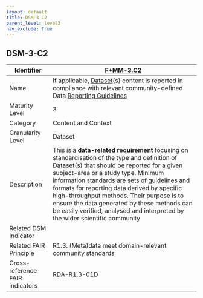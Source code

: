 ```yaml
---
layout: default
title: DSM-3-C2
parent_level: level3
nav_exclude: True
---
```


## DSM-3-C2

| Identifier | [F+MM-3.C2](https://github.com/FAIRplus/Data-Maturity/blob/master/docs/_indicators/DSM-3-C2.md) |
| --------- | ----------|
| Name | If applicable, [Dataset](https://fairplus.github.io/Data-Maturity/docs/Glossary/#dataset)(s) content is reported in compliance with relevant community-defined Data [Reporting Guidelines](https://fairplus.github.io/Data-Maturity/docs/Glossary/#reporting-guideline) |
| Maturity Level | 3 |
| Category | Content and Context |
| Granularity Level | Dataset |
| Description | This is a **data-related requirement** focusing on standardisation of the type and definition of Dataset(s) that should be reported for a given subject-area or a study type. Minimum information standards are sets of guidelines and formats for reporting data derived by specific high-throughput methods. Their purpose is to ensure the data generated by these methods can be easily verified, analysed and interpreted by the wider scientific community |
| Related DSM Indicator | |
| Related FAIR Principle | R1.3. (Meta)data meet domain-relevant community standards |
| Cross-reference FAIR indicators | RDA-R1.3-01D |
